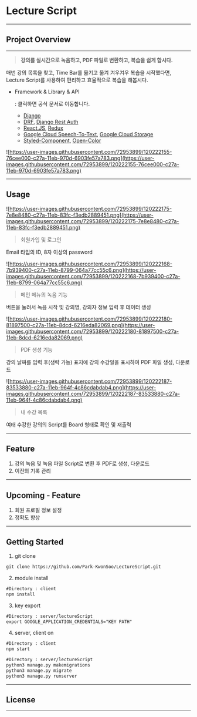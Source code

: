# Lecture Script

---

## Project Overview

---

> **강의를 실시간으로 녹음하고, PDF 파일로 변환하고, 복습을 쉽게 합시다.**

매번 강의 목록을 찾고, Time Bar를 옮기고 옮겨 겨우겨우 복습을 시작했다면, Lecture Script를 사용하여 편리하고 효율적으로 복습을 해봅시다.

- Framework & Library & API

    : 클릭하면 공식 문서로 이동합니다.

    - [Django](https://docs.djangoproject.com/ko/3.2/intro/)
    - [DRF](https://www.django-rest-framework.org), [Django Rest Auth](https://django-rest-auth.readthedocs.io/en/latest/)
    - [React.JS](https://ko.reactjs.org), [Redux](https://ko.redux.js.org/introduction/getting-started/)
    - [Google Cloud Speech-To-Text](https://cloud.google.com/speech-to-text/docs/basics?hl=ko), [Google Cloud Storage](https://cloud.google.com/storage/docs/samples?hl=ko)
    - [Styled-Component](https://styled-components.com/docs), [Open-Color](https://yeun.github.io/open-color/)

![https://user-images.githubusercontent.com/72953899/120222155-76cee000-c27a-11eb-970d-6903fe57a783.png](https://user-images.githubusercontent.com/72953899/120222155-76cee000-c27a-11eb-970d-6903fe57a783.png)

---

## Usage

![https://user-images.githubusercontent.com/72953899/120222175-7e8e8480-c27a-11eb-83fc-f3edb2889451.png](https://user-images.githubusercontent.com/72953899/120222175-7e8e8480-c27a-11eb-83fc-f3edb2889451.png)

> 회원가입 및 로그인

Email 타입의 ID, 8자 이상의 password

![https://user-images.githubusercontent.com/72953899/120222168-7b939400-c27a-11eb-8799-064a77cc55c6.png](https://user-images.githubusercontent.com/72953899/120222168-7b939400-c27a-11eb-8799-064a77cc55c6.png)

> 메인 메뉴의 녹음 기능

버튼을 눌러서 녹음 시작 및 강의명, 강의자 정보 입력 후 데이터 생성

![https://user-images.githubusercontent.com/72953899/120222180-81897500-c27a-11eb-8dcd-6216eda82069.png](https://user-images.githubusercontent.com/72953899/120222180-81897500-c27a-11eb-8dcd-6216eda82069.png)

> PDF 생성 기능

강의 날짜를 입력 후(생략 가능) 표지에 강의 수강일을 표시하여 PDF 파일 생성, 다운로드

![https://user-images.githubusercontent.com/72953899/120222187-83533880-c27a-11eb-964f-4c86cdabdab4.png](https://user-images.githubusercontent.com/72953899/120222187-83533880-c27a-11eb-964f-4c86cdabdab4.png)

> 내 수강 목록

여태 수강한 강의의 Script를 Board 형태로 확인 및 재출력

---

## Feature

1. 강의 녹음 및 녹음 파일 Script로 변환 후 PDF로 생성, 다운로드
2. 이전의 기록 관리

---

## Upcoming - Feature

1. 회원 프로필 정보 설정
2. 정확도 향상

---

## Getting Started

1. git clone

```html
git clone https://github.com/Park-KwonSoo/LectureScript.git
```

2. module install

```html
#Directory : client
npm install
```

3. key export

```html
#Directory : server/lectureScript
export GOOGLE_APPLICATION_CREDENTIALS="KEY PATH"
```

4. server, client on

```html
#Directory : client
npm start
```

```html
#Directory : server/lectureScript
python3 manage.py makemigrations
python3 manage.py migrate
python3 manage.py runserver
```

---

## License

---